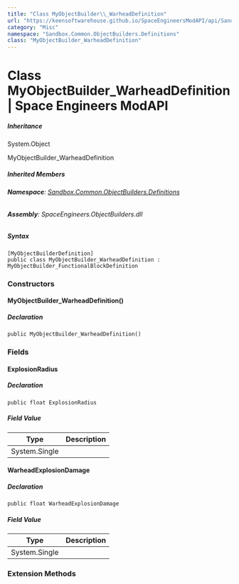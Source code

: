 ```yaml
---
title: "Class MyObjectBuilder\\_WarheadDefinition"
url: "https://keensoftwarehouse.github.io/SpaceEngineersModAPI/api/Sandbox.Common.ObjectBuilders.Definitions.MyObjectBuilder_WarheadDefinition.html"
category: "Misc"
namespace: "Sandbox.Common.ObjectBuilders.Definitions"
class: "MyObjectBuilder_WarheadDefinition"
---
```


# Class MyObjectBuilder\_WarheadDefinition | Space Engineers ModAPI

##### Inheritance

System.Object

MyObjectBuilder\_WarheadDefinition

##### Inherited Members

###### **Namespace**: [Sandbox.Common.ObjectBuilders.Definitions](https://keensoftwarehouse.github.io/SpaceEngineersModAPI/api/Sandbox.Common.ObjectBuilders.Definitions.html)

###### **Assembly**: SpaceEngineers.ObjectBuilders.dll

##### Syntax

```
[MyObjectBuilderDefinition]
public class MyObjectBuilder_WarheadDefinition : MyObjectBuilder_FunctionalBlockDefinition
```

### Constructors

#### MyObjectBuilder\_WarheadDefinition()

##### Declaration

```
public MyObjectBuilder_WarheadDefinition()
```

### Fields

#### ExplosionRadius

##### Declaration

```
public float ExplosionRadius
```

##### Field Value

| Type | Description |
| --- | --- |
| System.Single |     |

#### WarheadExplosionDamage

##### Declaration

```
public float WarheadExplosionDamage
```

##### Field Value

| Type | Description |
| --- | --- |
| System.Single |     |

### Extension Methods